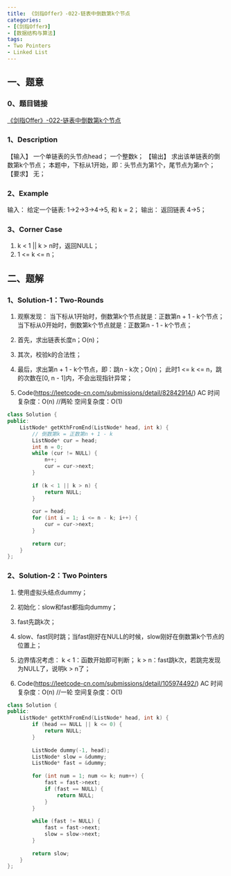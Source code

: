 ```yaml
---
title: 《剑指Offer》-022-链表中倒数第k个节点
categories: 
- [《剑指Offer》]
- [数据结构与算法]
tags: 
- Two Pointers
- Linked List
---
```


## 一、题意

### 0、题目链接
[《剑指Offer》-022-链表中倒数第k个节点](https://leetcode-cn.com/problems/lian-biao-zhong-dao-shu-di-kge-jie-dian-lcof/)

### 1、Description
【输入】
一个单链表的头节点head；
一个整数k；
【输出】
求出该单链表的倒数第k个节点；
本题中，下标从1开始，即：头节点为第1个，尾节点为第n个；
【要求】
无；

### 2、Example
输入：
给定一个链表: 1->2->3->4->5, 和 k = 2；
输出：
返回链表 4->5；

<!-- more -->

### 3、Corner Case
1. k < 1 || k > n时，返回NULL；
2. 1 <= k <= n；

## 二、题解

### 1、Solution-1：Two-Rounds
1. 观察发现：
当下标从1开始时，倒数第k个节点就是：正数第n + 1 - k个节点；
当下标从0开始时，倒数第k个节点就是：正数第n - 1 - k个节点；

2. 首先，求出链表长度n；O(n)；

3. 其次，校验k的合法性；

4. 最后，求出第n + 1 - k个节点，即：跳n - k次；O(n)；
此时1 <= k <= n，跳的次数在[0, n - 1]内，不会出现指针异常；

5. Code(https://leetcode-cn.com/submissions/detail/82842914/)
AC
时间复杂度：O(n) //两轮
空间复杂度：O(1)
```C++
class Solution {
public:
    ListNode* getKthFromEnd(ListNode* head, int k) {
        // 倒数第k = 正数第n + 1 - k
        ListNode* cur = head;
        int n = 0;
        while (cur != NULL) {
            n++;
            cur = cur->next;
        }
 
        if (k < 1 || k > n) {
            return NULL;
        }
 
        cur = head;
        for (int i = 1; i <= n - k; i++) {
            cur = cur->next;
        }
 
        return cur;
    }
};
```

### 2、Solution-2：Two Pointers
1. 使用虚拟头结点dummy；

2. 初始化：slow和fast都指向dummy；

3. fast先跳k次；

4. slow、fast同时跳；当fast刚好在NULL的时候，slow刚好在倒数第k个节点的位置上；

5. 边界情况考虑：
k < 1：函数开始即可判断；
k > n：fast跳k次，若跳完发现为NULL了，说明k > n了；

6. Code(https://leetcode-cn.com/submissions/detail/105974492/)
AC
时间复杂度：O(n) //一轮
空间复杂度：O(1)
```C++
class Solution {
public:
    ListNode* getKthFromEnd(ListNode* head, int k) {
        if (head == NULL || k <= 0) {
            return NULL;
        }
 
        ListNode dummy(-1, head);
        ListNode* slow = &dummy;
        ListNode* fast = &dummy;
 
        for (int num = 1; num <= k; num++) {
            fast = fast->next;
            if (fast == NULL) {
                return NULL;
            }
        }
 
        while (fast != NULL) {
            fast = fast->next;
            slow = slow->next;
        }
        
        return slow;
    }
};

```